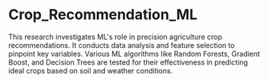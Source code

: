 # Crop_Recommendation_ML
This research investigates ML's role in precision agriculture crop recommendations. It conducts data analysis and feature selection to pinpoint key variables. Various ML algorithms like Random Forests, Gradient Boost, and Decision Trees are tested for their effectiveness in predicting ideal crops based on soil and weather conditions.
